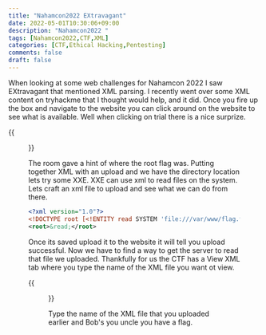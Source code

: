 ```yaml
---
title: "Nahamcon2022 EXtravagant"
date: 2022-05-01T10:30:06+09:00
description: "Nahamcon2022 "
tags: [Nahamcon2022,CTF,XML]
categories: [CTF,Ethical Hacking,Pentesting]
comments: false
draft: false
---
```

When looking at some web challenges for Nahamcon 2022 I saw EXtravagant that mentioned XML parsing. I recently went over some XML content on tryhackme that I thought would help, and it did. Once you fire up the box and navigate to the website you can click around on the website to see what is available. Well when clicking on trial there is a nice surprize.

{{<figure src="/images/Posts/014/uploadxml.jpg">}}

The room gave a hint of where the root flag was. Putting together XML with an upload and we have the directory location lets try some XXE. XXE can use xml to read files on the system. Lets craft an xml file to upload and see what we can do from there. 

```xml
<?xml version="1.0"?>
<!DOCTYPE root [<!ENTITY read SYSTEM 'file:///var/www/flag.txt'>]>
<root>&read;</root>
```

Once its saved upload it to the website it will tell you upload successful. Now we have to find a way to get the server to read that file we uploaded. Thankfully for us the CTF has a View XML tab where you type the name of the XML file you want ot view.

{{<figure src="/images/Posts/014/viewxml.jpg">}}

Type the name of the XML file that you uploaded earlier and Bob's you uncle you have a flag.
